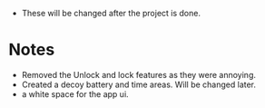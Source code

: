 - These will be changed after the project is done.

# Notes
- Removed the Unlock and lock features as they were annoying.
- Created a decoy battery and time areas. Will be changed later.
- a white space for the app ui.
